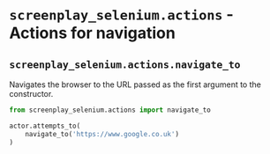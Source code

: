 # ```screenplay_selenium.actions``` - Actions for navigation

## ```screenplay_selenium.actions.navigate_to```

Navigates the browser to the URL passed as the first argument to the
constructor.

```python
from screenplay_selenium.actions import navigate_to

actor.attempts_to(
    navigate_to('https://www.google.co.uk')
)
```

